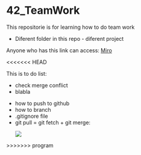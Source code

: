 # 42_TeamWork
This repositorie is for learning how to do team work

- Diferent folder in this repo - diferent project
<p>Anyone who has this link can access: <a href="https://miro.com/welcomeonboard/ZFdFdXRNNXViZmlYcVpuSUwxbEJlVkhnNlVEa0hZVTY4UlhzelhSQTVqYlYxV1pYbzBna2UySndXMmxFem45NHwzNDU4NzY0NTc1NzUxNTA0Njc5fDI=?share_link_id=351684285921" target="_blank">Miro</a></p>

<<<<<<< HEAD
<p>This is to do list:<br>
	<ul>
		<li>check merge conflict</li>
		<li>blabla</li>
	</ul>
</p>



<ul>
<li>how to push to github</li>
<li>how to branch</li>
<li>.gitignore file</li>
<li>git pull = git fetch + git merge: <p><img src="https://i.ytimg.com/vi/KmagW60Li-o/maxresdefault.jpg"></p></li>
</ul>
>>>>>>> program
